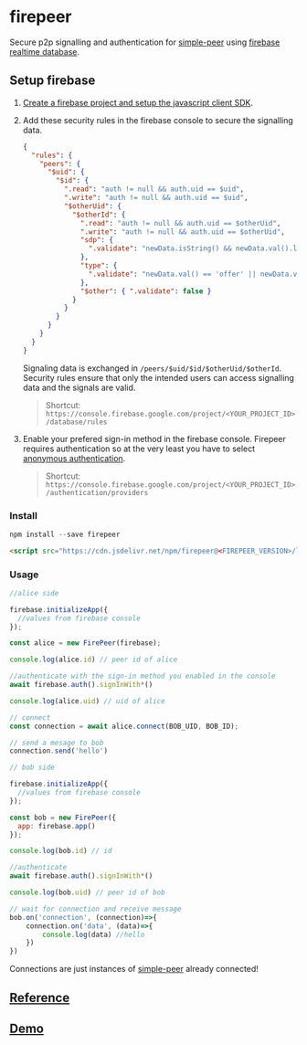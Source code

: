 # firepeer

Secure p2p signalling and authentication for [simple-peer](https://github.com/feross/simple-peer) using [firebase realtime database](https://firebase.google.com/docs/database/).

## Setup firebase

1. [Create a firebase project and setup the javascript client SDK](https://firebase.google.com/docs/database/web/start).

2. Add these security rules in the firebase console to secure the signalling data.

    ```json
    {
      "rules": {
        "peers": {
          "$uid": {
            "$id": {
              ".read": "auth != null && auth.uid == $uid",
              ".write": "auth != null && auth.uid == $uid",
              "$otherUid": {
                "$otherId": {
                  ".read": "auth != null && auth.uid == $otherUid",
                  ".write": "auth != null && auth.uid == $otherUid",
                  "sdp": {
                    ".validate": "newData.isString() && newData.val().length < 4000"
                  },
                  "type": {
                    ".validate": "newData.val() == 'offer' || newData.val() == 'answer' || newData.val() == 'error'"
                  },
                  "$other": { ".validate": false }
                }
              }
            }
          }
        }
      }
    }
    ```

    Signaling data is exchanged in `/peers/$uid/$id/$otherUid/$otherId`. Security rules ensure that only the intended users can access signalling data and the signals are valid.

    > Shortcut: `https://console.firebase.google.com/project/<YOUR_PROJECT_ID>/database/rules`


3. Enable your prefered sign-in method in the firebase console. Firepeer requires authentication so at the very least you have to select [anonymous authentication](https://firebase.google.com/docs/auth/web/anonymous-auth).

    > Shortcut: `https://console.firebase.google.com/project/<YOUR_PROJECT_ID>/authentication/providers`

### Install
```js
npm install --save firepeer
```
```html
<script src="https://cdn.jsdelivr.net/npm/firepeer@<FIREPEER_VERSION>/lib/firepeer.min.js"></script>
```

### Usage

```javascript
//alice side

firebase.initializeApp({
  //values from firebase console
});

const alice = new FirePeer(firebase);

console.log(alice.id) // peer id of alice

//authenticate with the sign-in method you enabled in the console
await firebase.auth().signInWith*()

console.log(alice.uid) // uid of alice

// connect
const connection = await alice.connect(BOB_UID, BOB_ID);

// send a mesage to bob
connection.send('hello')
```

```javascript
// bob side

firebase.initializeApp({
  //values from firebase console
});

const bob = new FirePeer({
  app: firebase.app()
});

console.log(bob.id) // id

//authenticate
await firebase.auth().signInWith*()

console.log(bob.uid) // peer id of bob

// wait for connection and receive message
bob.on('connection', (connection)=>{
    connection.on('data', (data)=>{
        console.log(data) //hello
    })
})
```

Connections are just instances of [simple-peer](https://github.com/feross/simple-peer#api) already connected!

## [Reference](https://natzcam.github.io/firepeer)

## [Demo](https://firepeer-demo.firebaseapp.com)
